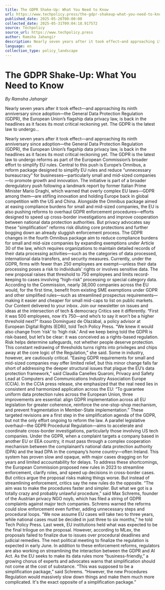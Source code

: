 ```yaml
---
title: The GDPR Shake-Up: What You Need to Know
url: https://www.techpolicy.press/the-gdpr-shakeup-what-you-need-to-know/
published_date: 2025-05-26T00:00:00
collected_date: 2025-05-31T09:04:18.917572
source: Techpolicy
source_url: https://www.techpolicy.press
author: Ramsha Jahangir
description: Nearly seven years after it took effect—and approaching its ninth anniversary since adoption—the General Data Protection Regulation (GDPR), the European Union’s flagship data privacy law, is back in the headlines as it faces its most critical reckoning yet. The GDPR is the latest law to undergo...
language: en
collection_type: policy_landscape
---
```


# The GDPR Shake-Up: What You Need to Know

*By Ramsha Jahangir*

Nearly seven years after it took effect—and approaching its ninth anniversary since adoption—the General Data Protection Regulation (GDPR), the European Union’s flagship data privacy law, is back in the headlines as it faces its most critical reckoning yet. The GDPR is the latest law to undergo...

Nearly seven years after it took effect—and approaching its ninth anniversary since adoption—the General Data Protection Regulation (GDPR), the European Union’s flagship data privacy law, is back in the headlines as it faces its most critical reckoning yet. The GDPR is the latest law to undergo reforms as part of the European Commission’s broader effort to simplify EU rules. Central to this push is Europe’s Omnibus, a reform package designed to simplify EU rules and reduce “unnecessary bureaucracy” for businesses—particularly small and mid-sized companies—to promote growth and innovation. The initiative is part of a broader deregulatory push following a landmark report by former Italian Prime Minister Mario Draghi, which warned that overly complex EU laws—GDPR among them—are stifling innovation and holding Europe back in global competition with the US and China. Alongside the Omnibus package aimed at easing compliance burdens for small and mid-sized companies, the EU is also pushing reforms to overhaul GDPR enforcement procedures—efforts designed to speed up cross-border investigations and improve cooperation between national data protection authorities. But privacy advocates say these “simplification” reforms risk diluting core protections and further bogging down an already sluggish enforcement process. The GDPR changes in the fourth Omnibus package aim to reduce compliance burdens for small and mid-size companies by expanding exemptions under Article 30 of the law, which requires organizations to maintain detailed records of their data processing activities—such as the categories of data processed, international data transfers, and security measures. Currently, under the GDPR, firms with fewer than 250 employees are exempt—unless their data processing poses a risk to individuals' rights or involves sensitive data. The new proposal raises that threshold to 750 employees and limits record-keeping to cases involving “high-risk” processing or special category data. According to the Commission, nearly 38,000 companies across the EU would, for the first time, benefit from existing SME exemptions under GDPR and other simplified rules—such as streamlined prospectus requirements—making it easier and cheaper for small mid-caps to list on public markets. Our Content delivered to your inbox. Join our newsletter on issues and ideas at the intersection of tech &amp; democracy Critics see it differently. “First it was 500 employees, now it’s 750—and who’s to say it won’t be a higher threshold next?” Itxaso Domínguez de Olazábal, a policy advisor at European Digital Rights (EDRi), told Tech Policy Press. “We knew it would also change from ‘risk’ to ‘high risk.’ And we keep being told the GDPR is risk-based, but let’s be clear: it was conceived as a rights-based regulation. Risk helps determine safeguards, not whether people deserve protection. This constant redrawing of thresholds turns rights into privileges and chips away at the core logic of the Regulation,” she said. Some in industry, however, are cautiously critical. “Easing GDPR requirements for small and mid-sized companies may offer limited relief, but this minor change falls far short of addressing the deeper structural issues that plague the EU’s data protection framework,” said Claudia Canelles Quaroni, Privacy and Safety Lead at Computers and Communications Industry Association Europe (CCIA). In the CCIA press release, she emphasized that the real need lies in consistent and harmonized application across the EU: “To guarantee uniform data protection rules across the European Union, three improvements are essential: align GDPR implementation across all EU legislation for greater coherence, reinforce the one-stop-shop mechanism, and prevent fragmentation in Member-State implementation.” These targeted revisions are a first step in the simplification agenda of the GDPR, but not the only effort ongoing to reform the law. A parallel legislative overhaul—the GDPR Procedural Regulation—aims to accelerate and coordinate cross-border investigations, particularly those involving US tech companies. Under the GDPR, when a complaint targets a company based in another EU or EEA country, it must pass through a complex cooperation mechanism between the complainant’s national data protection authority (DPA) and the lead DPA in the company’s home country—often Ireland. This system has proven slow and opaque, with major cases dragging on for years and limited accountability for delays. To address these shortcomings, the European Commission proposed new rules in 2023 to streamline enforcement, clarify roles, and speed up decisions in cross-border cases. But critics argue the proposal risks making things worse. But instead of streamlining enforcement, critics say the new rules do the opposite. “The aim was to make the procedures faster and simpler. But what we got is a totally crazy and probably unlawful procedure,” said Max Schrems, founder of the Austrian privacy NGO noyb, which has filed a string of GDPR complaints against major tech companies. Schrems warned the reforms could slow enforcement even further, adding unnecessary steps and procedural loops. “We now assume EU cases will take two to three years, while national cases must be decided in just three to six months,” he told Tech Policy Press. Last week, EU institutions held what was expected to be the final trilogue on the proposal. However, according to MLex, the proposals failed to finalize due to issues over procedural deadlines and judicial remedies. The next political meeting to finalize the regulation is expected in early June. In addition to these enforcement reforms, regulators are also working on streamlining the interaction between the GDPR and AI Act. As the EU seeks to make its data rules more “business-friendly,” a growing chorus of experts and advocates warns that simplification should not come at the cost of substance. “This was supposed to be a simplification package,” said Schrems. “However, the new Procedures Regulation would massively slow down things and make them much more complicated. It's the exact opposite of a simplification package.”